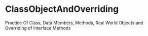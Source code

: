 # ClassObjectAndOverriding
Practice Of Class, Data Members, Methods, Real World Objects and Overriding of  Interface Methods 
